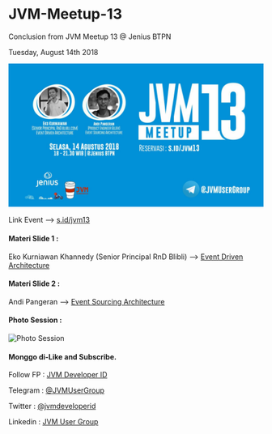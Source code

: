# JVM-Meetup-13
Conclusion from JVM Meetup 13 @ Jenius BTPN

Tuesday, August 14th 2018

![Poster JVM Meetup12 ](https://github.com/JVMDeveloperID/JVM-Meetup-13/blob/master/img/jvm13_poster.jpg)

Link Event --> [s.id/jvm13](http://s.id/jvm13)

#### Materi Slide 1 :

Eko Kurniawan Khannedy (Senior Principal RnD Blibli) --> [Event Driven Architecture](https://drive.google.com/file/d/1prbfHQPFaBUu_7NMaD8cqx-mhxhvjpKa/view?usp=sharing) 

#### Materi Slide 2 :

Andi Pangeran --> [Event Sourcing Architecture](https://drive.google.com/file/d/1B3LyT_JWoO5kBjrD02rWRqkOUFk1YxAz/view?usp=sharing) 

#### Photo Session :

![Photo Session](img/jvm13_photo_session.jpg)

#### Monggo di-Like and Subscribe.

Follow FP : [JVM Developer ID](https://www.facebook.com/JVMDeveloperID/)

Telegram : [@JVMUserGroup](t.me/JVMUserGroup)

Twitter : [@jvmdeveloperid](https://twitter.com/jvmdeveloperid)

Linkedin : [JVM User Group](https://www.linkedin.com/in/jvm-user-group-9ba49b142/)
